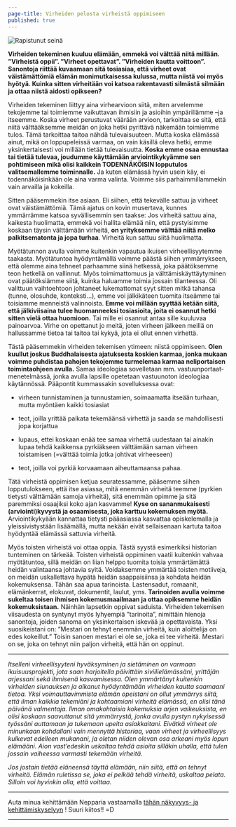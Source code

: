 ```yaml
---
page-title: Virheiden pelosta virheistä oppimiseen
published: true
---
```




![Rapistunut seinä]({{site.baseurl}}/uploaded-images/rajattu-rapistunut-seina.jpeg)

**Virheiden tekeminen kuuluu elämään, emmekä voi välttää niitä millään. ”Virheistä oppii”. ”Virheet opettavat”. ”Virheiden kautta voittoon”. Sanontoja riittää kuvaamaan sitä tosiasiaa, että virheet ovat väistämättömiä elämän monimutkaisessa kulussa, mutta niistä voi myös hyötyä. Kuinka sitten virheitään voi katsoa rakentavasti silmästä silmään ja ottaa niistä aidosti opikseen?**

Virheiden tekeminen liittyy aina virhearvioon siitä, miten arvelemme tekojemme tai toimiemme vaikuttavan ihmisiin ja asioihin ympärillämme –ja itseemme. Koska virheet perustuvat väärään arvioon, tarkoittaa se sitä, että niitä välttääksemme meidän on joka hetki pyrittävä näkemään toimiemme tulos. Tämä tarkoittaa taitoa nähdä tulevaisuuteen. Mutta koska elämässä ainut, mikä on loppupeleissä varmaa, on vain käsillä oleva hetki, emme yksinkertaisesti voi millään tietää tulevaisuutta. **Koska emme osaa ennustaa tai tietää tulevaa, joudumme käyttämään arviointikykyämme sen pohtimiseen mikä olisi kaikkein TODENNÄKÖISIN lopputulos valitsemallemme toiminnalle.** Ja kuten elämässä hyvin usein käy, ei todennäköisinkään ole aina varma valinta. Voimme siis parhaimmillammekin vain arvailla ja kokeilla.

Sitten pääsemmekin itse asiaan. Eli siihen, että tekevälle sattuu ja virheet ovat väistämättömiä. Tämä ajatus on kovin musertava, kunnes ymmärrämme katsoa syvällisemmin sen taakse: Jos virheitä sattuu aina, kaikesta huolimatta, emmekä voi hallita elämää niin, että pystyisimme koskaan täysin välttämään virheitä, **on yrityksemme välttää niitä melko palkitsematonta ja jopa turhaa**. Virheitä kun sattuu siitä huolimatta.

Myötätunnon avulla voimme kuitenkin vapautua ikuisen virheellisyytemme taakasta. Myötätuntoa hyödyntämällä voimme päästä siihen ymmärrykseen, että olemme aina tehneet parhaamme siinä hetkessä, joka päätöksemme teon hetkellä on vallinnut. Myös toimimattomuus ja välttämiskäyttäytyminen ovat päätöksiämme siitä, kuinka haluamme toimia jossain tilanteessa. Oli valittuun vaihtoehtoon johtaneet lukemattomat syyt sitten mitkä tahansa (tunne, olosuhde, konteksti…), emme voi jälkikäteen tuomita itseämme tai toisiamme menneistä valinnoista. **Emme voi millään syyttää ketään siitä, että jälkiviisaina tulee huomanneeksi tosiasioita, joita ei osannut hetki sitten vielä ottaa huomioon.**  Tai mille ei osannut antaa sille kuuluvaa painoarvoa. Virhe on opettanut jo meitä, joten virheen jälkeen meillä on hallussamme tietoa tai taitoa tai kykyä, jota ei ollut ennen virhettä.

Tästä pääsemmekin virheiden tekemisen ytimeen: niistä oppimiseen. **Olen kuullut joskus Buddhalaisesta ajatuksesta koskien karmaa, jonka mukaan voimme puhdistaa pahojen tekojemme turmelemaa karmaa neliportaisen toimintaohjeen avulla.** Samaa ideologiaa sovelletaan mm. vastuunportaat-menetelmässä, jonka avulla lapsille opetetaan vastuunoton ideologiaa käytännössä. Pääpontit kummassakin sovelluksessa ovat:

- virheen tunnistaminen ja tunnustamien, soimaamatta itseään turhaan, mutta myöntäen kaikki tosiasiat

- teot, joilla yrittää paikata tekemäänsä virhettä ja saada se mahdollisesti jopa korjattua

- lupaus, ettei koskaan enää tee samaa virhettä uudestaan tai ainakin lupaa tehdä kaikkensa pyrkiäkseen välttämään saman virheen toistamisen (=välttää toimia jotka johtivat virheeseen)

- teot, joilla voi pyrkiä korvaamaan aiheuttamaansa pahaa.

Tätä virheistä oppimisen ketjua seuratessamme, pääsemme siihen lopputulokseen, että itse asiassa, mitä enemmän virheitä teemme (pyrkien tietysti välttämään samoja virheitä), sitä enemmän opimme ja sitä paremmiksi osaajiksi koko ajan kasvamme! **Kyse on sananmukaisesti (arviointi)kyvystä ja osaamisesta, joka karttuu kokemuksen myötä.** Arviointikykyään kannattaa tietysti pääasiassa kasvattaa opiskelemalla ja yleissivistystään lisäämällä, mutta nekään eivät sellaisenaan kartuta taitoa hyödyntää elämässä sattuvia virheitä.

Myös toisten virheistä voi ottaa oppia. Tästä syystä esimerkiksi historian tunteminen on tärkeää. Toisten virheistä oppiminen vaatii kuitenkin vahvaa myötätuntoa, sillä meidän on liian helppo tuomita toisia ymmärtämättä heidän valintaansa johtavia syitä. Voidaksemme ymmärtää toisten motiiveja, on meidän uskallettava hypätä heidän saappaisiinsa ja kohdata heidän kokemuksensa. Tähän saa apua tarinoista. Lastensadut, romaanit, elämänkerrat, elokuvat, dokumentit, laulut, yms. **Tarinoiden avulla voimme sukeltaa toisen ihmisen kokemusmaailmaan ja ottaa opiksemme heidän kokemuksistaan.** Näinhän lapsetkin oppivat saduista.
Virheiden tekemisen viisaudesta on syntynyt myös lyhyempiä ”tarinoita”, nimittäin hienoja sanontoja, joiden sanoma on yksinkertaisen iskevää ja opettavaista. Yksi suosikeistani on: ”Mestari on tehnyt enemmän virheitä, kuin aloittelija on edes kokeillut.” Toisin sanoen mestari ei ole se, joka ei tee virheitä. Mestari on se, joka on tehnyt niin paljon virheitä, että hän on oppinut.

___

_Itselleni virheellisyyteni hyväksyminen ja sietäminen on varmaan ikuisuusprojekti, jota saan harjoitella päivittäin siviilielämässäni, yrittäjän arjessani sekä ihmisenä kasvamisessa. Olen ymmärtänyt kuitenkin virheiden siunauksen ja alkanut hyödyntämään virheiden kautta saamaani tietoa. Yksi voimauttavimmista elämän opeistani on ollut ymmärrys siitä, että ilman kaikkia tekemiäni ja kohtaamiani virheitä elämässä, en olisi tänä päivänä valmentaja. Ilman omakohtaisia kokemuksia arjen vaikeuksista, en olisi koskaan saavuttanut sitä ymmärrystä, jonka avulla pystyn nykyisessä työssäni auttamaan ja tukemaan upeita asiakkaitani. Eivätkä virheet ole minunkaan kohdallani vain mennyttä historiaa, vaan virheet ja virheellisyys kulkevat edelleen mukanani, ja oletan niiden olevan osa arkeani myös lopun elämääni. Aion vast’edeskin uskaltaa tehdä asioita silläkin uhalla, että tulen jossain vaiheessa varmasti tekemään virheitä._

_Jos jostain tietää eläneensä täyttä elämään, niin siitä, että on tehnyt virheitä.
Elämän ruletissa se, joka ei pelkää tehdä virheitä, uskaltaa pelata. Silloin voi hyvinkin olla, että voittaa._

___

Auta minua kehittämään Nepparia vastaamalla
[tähän näkyvyys- ja kehittämiskyselyyn](https://docs.google.com/forms/d/176dqWqr1rtptN2gY9Z10OUQjiLbrq1T9Zu-S_kPgq-U/viewform) ! 
Suuri kiitos!! =D

___
